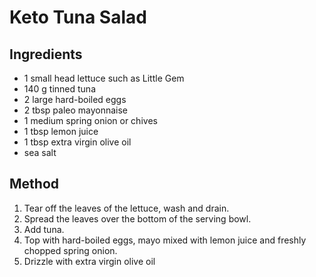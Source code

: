 # Keto Tuna Salad

## Ingredients

- 1 small head lettuce such as Little Gem
- 140 g tinned tuna
- 2 large hard-boiled eggs
- 2 tbsp paleo mayonnaise
- 1 medium spring onion or chives
- 1 tbsp lemon juice
- 1 tbsp extra virgin olive oil
- sea salt

## Method

1. Tear off the leaves of the lettuce, wash and drain.
2. Spread the leaves over the bottom of the serving bowl.
3. Add tuna.
4. Top with hard-boiled eggs, mayo mixed with lemon juice and freshly chopped spring onion.
5. Drizzle with extra virgin olive oil
